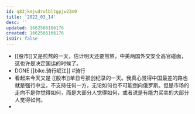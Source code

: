 ```yaml
---
id: q83jkmjudrolbltgpjw23m9
title: '2022_03_14'
desc: ''
updated: 1662566166176
created: 1662566166176
isDir: false
---
```

- [[股市]]又是煎熬的一天，估计明天还要煎熬，中美两国外交安全高官碰面，这也许是决定国运的时候了。
- DONE [[bike.骑行岷江]] #骑行
- 看起来今天又是 [[股市]]单日亏损创纪录的一天。我真心觉得中国最差的路也就是强行中立，不支持任何一方，无论如何也不可能倒向俄罗斯。但是市场的走向不是你觉得如何，而是大部分人觉得如何，或者说是有能力买卖的大部分人觉得如何。
-